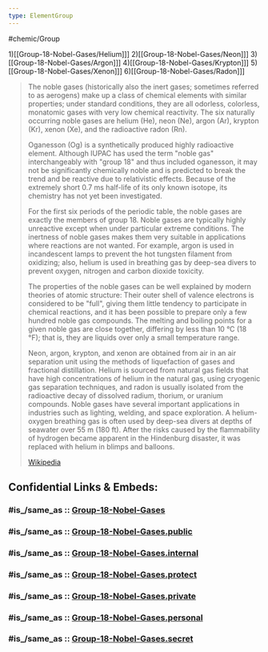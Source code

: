 ```yaml
---
type: ElementGroup
---
```


#chemic/Group 

1)[[Group-18-Nobel-Gases/Helium]]]
2)[[Group-18-Nobel-Gases/Neon]]]
3)[[Group-18-Nobel-Gases/Argon]]]
4)[[Group-18-Nobel-Gases/Krypton]]]
5)[[Group-18-Nobel-Gases/Xenon]]]
6)[[Group-18-Nobel-Gases/Radon]]]


> The noble gases (historically also the inert gases; sometimes referred to as aerogens) make up a class of chemical elements with similar properties; under standard conditions, they are all odorless, colorless, monatomic gases with very low chemical reactivity. The six naturally occurring noble gases are helium (He), neon (Ne), argon (Ar), krypton (Kr), xenon (Xe), and the radioactive radon (Rn).
>
> Oganesson (Og) is a synthetically produced highly radioactive element. Although IUPAC has used the term "noble gas" interchangeably with "group 18" and thus included oganesson, it may not be significantly chemically noble and is predicted to break the trend and be reactive due to relativistic effects. Because of the extremely short 0.7 ms half-life of its only known isotope, its chemistry has not yet been investigated.
>
> For the first six periods of the periodic table, the noble gases are exactly the members of group 18. Noble gases are typically highly unreactive except when under particular extreme conditions. The inertness of noble gases makes them very suitable in applications where reactions are not wanted. For example, argon is used in incandescent lamps to prevent the hot tungsten filament from oxidizing; also, helium is used in breathing gas by deep-sea divers to prevent oxygen, nitrogen and carbon dioxide toxicity.
>
> The properties of the noble gases can be well explained by modern theories of atomic structure: Their outer shell of valence electrons is considered to be "full", giving them little tendency to participate in chemical reactions, and it has been possible to prepare only a few hundred noble gas compounds. The melting and boiling points for a given noble gas are close together, differing by less than 10 °C (18 °F); that is, they are liquids over only a small temperature range.
>
> Neon, argon, krypton, and xenon are obtained from air in an air separation unit using the methods of liquefaction of gases and fractional distillation. Helium is sourced from natural gas fields that have high concentrations of helium in the natural gas, using cryogenic gas separation techniques, and radon is usually isolated from the radioactive decay of dissolved radium, thorium, or uranium compounds. Noble gases have several important applications in industries such as lighting, welding, and space exploration. A helium-oxygen breathing gas is often used by deep-sea divers at depths of seawater over 55 m (180 ft). After the risks caused by the flammability of hydrogen became apparent in the Hindenburg disaster, it was replaced with helium in blimps and balloons.
>
> [Wikipedia](https://en.wikipedia.org/wiki/Noble%20gas)
 


## Confidential Links & Embeds: 

### #is_/same_as :: [Group-18-Nobel-Gases](/_Standards/Chemistry/Chemical_Element/Group-18-Nobel-Gases.md) 

### #is_/same_as :: [Group-18-Nobel-Gases.public](/_public/Chemistry/Chemical_Element/Group-18-Nobel-Gases.public.md) 

### #is_/same_as :: [Group-18-Nobel-Gases.internal](/_internal/Chemistry/Chemical_Element/Group-18-Nobel-Gases.internal.md) 

### #is_/same_as :: [Group-18-Nobel-Gases.protect](/_protect/Chemistry/Chemical_Element/Group-18-Nobel-Gases.protect.md) 

### #is_/same_as :: [Group-18-Nobel-Gases.private](/_private/Chemistry/Chemical_Element/Group-18-Nobel-Gases.private.md) 

### #is_/same_as :: [Group-18-Nobel-Gases.personal](/_personal/Chemistry/Chemical_Element/Group-18-Nobel-Gases.personal.md) 

### #is_/same_as :: [Group-18-Nobel-Gases.secret](/_secret/Chemistry/Chemical_Element/Group-18-Nobel-Gases.secret.md)

